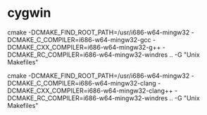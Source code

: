 ﻿
# cygwin
cmake -DCMAKE_FIND_ROOT_PATH=/usr/i686-w64-mingw32 -DCMAKE_C_COMPILER=i686-w64-mingw32-gcc -DCMAKE_CXX_COMPILER=i686-w64-mingw32-g++ -DCMAKE_RC_COMPILER=i686-w64-mingw32-windres .. -G "Unix Makefiles"

cmake -DCMAKE_FIND_ROOT_PATH=/usr/i686-w64-mingw32 -DCMAKE_C_COMPILER=i686-w64-mingw32-clang -DCMAKE_CXX_COMPILER=i686-w64-mingw32-clang++ -DCMAKE_RC_COMPILER=i686-w64-mingw32-windres .. -G "Unix Makefiles"
